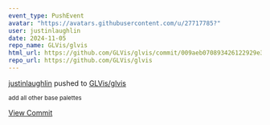 ```yaml
---
event_type: PushEvent
avatar: "https://avatars.githubusercontent.com/u/27717785?"
user: justinlaughlin
date: 2024-11-05
repo_name: GLVis/glvis
html_url: https://github.com/GLVis/glvis/commit/009aeb070893426122929e31ed93a79403539c08
repo_url: https://github.com/GLVis/glvis
---
```


<a href='https://github.com/justinlaughlin' target='_blank'>justinlaughlin</a> pushed to <a href='https://github.com/GLVis/glvis' target='_blank'>GLVis/glvis</a>

<small>add all other base palettes</small>

<a href='https://github.com/GLVis/glvis/commit/009aeb070893426122929e31ed93a79403539c08' target='_blank'>View Commit</a>